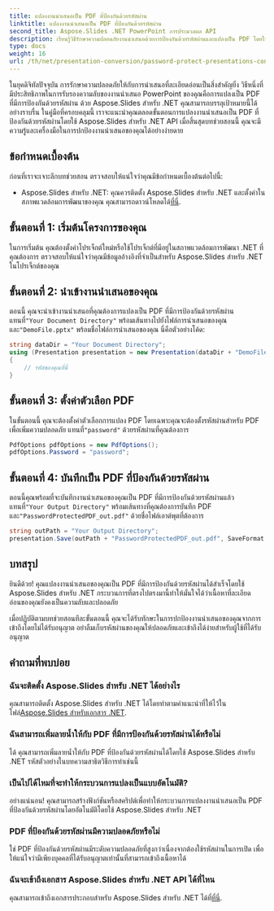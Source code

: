 ```yaml
---
title: แปลงงานนำเสนอเป็น PDF ที่ป้องกันด้วยรหัสผ่าน
linktitle: แปลงงานนำเสนอเป็น PDF ที่ป้องกันด้วยรหัสผ่าน
second_title: Aspose.Slides .NET PowerPoint การประมวลผล API
description: เรียนรู้วิธีรักษาความปลอดภัยงานนำเสนอด้วยการป้องกันด้วยรหัสผ่านและแปลงเป็น PDF โดยใช้ Aspose.Slides สำหรับ .NET ปรับปรุงความปลอดภัยของข้อมูลทันที
type: docs
weight: 16
url: /th/net/presentation-conversion/password-protect-presentations-convert-to-password-protected-pdf/
---
```


ในยุคดิจิทัลปัจจุบัน การรักษาความปลอดภัยให้กับการนำเสนอที่ละเอียดอ่อนเป็นสิ่งสำคัญยิ่ง วิธีหนึ่งที่มีประสิทธิภาพในการรับรองความลับของงานนำเสนอ PowerPoint ของคุณคือการแปลงเป็น PDF ที่มีการป้องกันด้วยรหัสผ่าน ด้วย Aspose.Slides สำหรับ .NET คุณสามารถบรรลุเป้าหมายนี้ได้อย่างราบรื่น ในคู่มือที่ครอบคลุมนี้ เราจะแนะนำคุณตลอดขั้นตอนการแปลงงานนำเสนอเป็น PDF ที่ป้องกันด้วยรหัสผ่านโดยใช้ Aspose.Slides สำหรับ .NET API เมื่อสิ้นสุดบทช่วยสอนนี้ คุณจะมีความรู้และเครื่องมือในการปกป้องงานนำเสนอของคุณได้อย่างง่ายดาย

## ข้อกำหนดเบื้องต้น

ก่อนที่เราจะเจาะลึกบทช่วยสอน ตรวจสอบให้แน่ใจว่าคุณมีข้อกำหนดเบื้องต้นต่อไปนี้:

-  Aspose.Slides สำหรับ .NET: คุณควรติดตั้ง Aspose.Slides สำหรับ .NET และตั้งค่าในสภาพแวดล้อมการพัฒนาของคุณ คุณสามารถดาวน์โหลดได้[ที่นี่](https://releases.aspose.com/slides/net/).

## ขั้นตอนที่ 1: เริ่มต้นโครงการของคุณ

ในการเริ่มต้น คุณต้องตั้งค่าโปรเจ็กต์ใหม่หรือใช้โปรเจ็กต์ที่มีอยู่ในสภาพแวดล้อมการพัฒนา .NET ที่คุณต้องการ ตรวจสอบให้แน่ใจว่าคุณมีข้อมูลอ้างอิงที่จำเป็นสำหรับ Aspose.Slides สำหรับ .NET ในโปรเจ็กต์ของคุณ

## ขั้นตอนที่ 2: นำเข้างานนำเสนอของคุณ

ตอนนี้ คุณจะนำเข้างานนำเสนอที่คุณต้องการแปลงเป็น PDF ที่มีการป้องกันด้วยรหัสผ่าน แทนที่`"Your Document Directory"` พร้อมเส้นทางไปยังไฟล์การนำเสนอของคุณและ`"DemoFile.pptx"` พร้อมชื่อไฟล์การนำเสนอของคุณ นี่คือตัวอย่างโค้ด:

```csharp
string dataDir = "Your Document Directory";
using (Presentation presentation = new Presentation(dataDir + "DemoFile.pptx"))
{
    // รหัสของคุณที่นี่
}
```

## ขั้นตอนที่ 3: ตั้งค่าตัวเลือก PDF

 ในขั้นตอนนี้ คุณจะต้องตั้งค่าตัวเลือกการแปลง PDF โดยเฉพาะคุณจะต้องตั้งรหัสผ่านสำหรับ PDF เพื่อเพิ่มความปลอดภัย แทนที่`"password"` ด้วยรหัสผ่านที่คุณต้องการ

```csharp
PdfOptions pdfOptions = new PdfOptions();
pdfOptions.Password = "password";
```

## ขั้นตอนที่ 4: บันทึกเป็น PDF ที่ป้องกันด้วยรหัสผ่าน

 ตอนนี้คุณพร้อมที่จะบันทึกงานนำเสนอของคุณเป็น PDF ที่มีการป้องกันด้วยรหัสผ่านแล้ว แทนที่`"Your Output Directory"` พร้อมเส้นทางที่คุณต้องการบันทึก PDF และ`"PasswordProtectedPDF_out.pdf"` ด้วยชื่อไฟล์เอาต์พุตที่ต้องการ

```csharp
string outPath = "Your Output Directory";
presentation.Save(outPath + "PasswordProtectedPDF_out.pdf", SaveFormat.Pdf, pdfOptions);
```

## บทสรุป

ยินดีด้วย! คุณแปลงงานนำเสนอของคุณเป็น PDF ที่มีการป้องกันด้วยรหัสผ่านได้สำเร็จโดยใช้ Aspose.Slides สำหรับ .NET กระบวนการที่ตรงไปตรงมานี้ทำให้มั่นใจได้ว่าเนื้อหาที่ละเอียดอ่อนของคุณยังคงเป็นความลับและปลอดภัย

เมื่อปฏิบัติตามบทช่วยสอนทีละขั้นตอนนี้ คุณจะได้รับทักษะในการปกป้องงานนำเสนอของคุณจากการเข้าถึงโดยไม่ได้รับอนุญาต อย่าลืมเก็บรหัสผ่านของคุณให้ปลอดภัยและเข้าถึงได้ง่ายสำหรับผู้ใช้ที่ได้รับอนุญาต

## คำถามที่พบบ่อย

### ฉันจะติดตั้ง Aspose.Slides สำหรับ .NET ได้อย่างไร

 คุณสามารถติดตั้ง Aspose.Slides สำหรับ .NET ได้โดยทำตามคำแนะนำที่ให้ไว้ในไฟล์[Aspose.Slides สำหรับเอกสาร .NET](https://docs.aspose.com/slides/net/).

### ฉันสามารถเพิ่มลายน้ำให้กับ PDF ที่มีการป้องกันด้วยรหัสผ่านได้หรือไม่

ได้ คุณสามารถเพิ่มลายน้ำให้กับ PDF ที่ป้องกันด้วยรหัสผ่านได้โดยใช้ Aspose.Slides สำหรับ .NET รหัสตัวอย่างในบทความสาธิตวิธีการทำเช่นนี้

### เป็นไปได้ไหมที่จะทำให้กระบวนการแปลงเป็นแบบอัตโนมัติ?

อย่างแน่นอน! คุณสามารถสร้างฟังก์ชันหรือสคริปต์เพื่อทำให้กระบวนการแปลงงานนำเสนอเป็น PDF ที่ป้องกันด้วยรหัสผ่านโดยอัตโนมัติโดยใช้ Aspose.Slides สำหรับ .NET

### PDF ที่ป้องกันด้วยรหัสผ่านมีความปลอดภัยหรือไม่

ใช่ PDF ที่ป้องกันด้วยรหัสผ่านมีระดับความปลอดภัยที่สูงกว่าเนื่องจากต้องใช้รหัสผ่านในการเปิด เพื่อให้แน่ใจว่ามีเพียงบุคคลที่ได้รับอนุญาตเท่านั้นที่สามารถเข้าถึงเนื้อหาได้

### ฉันจะเข้าถึงเอกสาร Aspose.Slides สำหรับ .NET API ได้ที่ไหน

 คุณสามารถเข้าถึงเอกสารประกอบสำหรับ Aspose.Slides สำหรับ .NET ได้ที่[ที่นี่](https://reference.aspose.com/slides/net/).